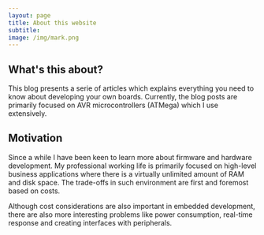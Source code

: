 ```yaml
---
layout: page
title: About this website
subtitle: 
image: /img/mark.png
---
```


## What's this about?

This blog presents a serie of articles which explains everything you need to know about developing your own boards. Currently, the blog posts are primarily focused on AVR microcontrollers (ATMega) which I use extensively.

## Motivation

Since a while I have been keen to learn more about firmware and hardware development. My professional working life is primarily focused on high-level business applications where there is a virtually unlimited amount of RAM and disk space. The trade-offs in such environment are first and foremost based on costs. 

Although cost considerations are also important in embedded development, there are also more interesting problems like power consumption, real-time response and creating interfaces with peripherals.